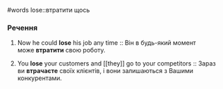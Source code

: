 #words 
lose::втратити щось
<!--SR:!2022-11-07,4,270-->
### Речення
1. Now he could **lose** his job any time :: Він в будь-який момент може **втратити** свою роботу.
<!--SR:!2022-11-06,3,250-->
2. You **lose** your customers and [[they]] go to your competitors :: Зараз ви **втрачаєте** своїх клієнтів, і вони залишаються з Вашими конкурентами.
<!--SR:!2022-11-06,3,250-->

